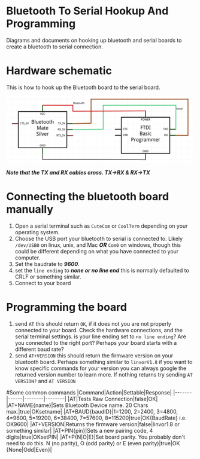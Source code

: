 Bluetooth To Serial Hookup And Programming
=========================================

Diagrams and documents on hooking up bluetooth and serial boards to create a bluetooth to serial connection.

Hardware schematic
====
This is how to hook up the Bluetooth board to the serial board.

[![Bluetooth to Serial Schematic](https://raw.githubusercontent.com/RIAEvangelist/Bluetooth-To-Serial-Hookup-and-Programmin/master/Bluetooth-to-serial-schematic.png)](https://raw.githubusercontent.com/RIAEvangelist/Bluetooth-To-Serial-Hookup-and-Programmin/master/Bluetooth-to-serial-schematic.png)

***Note that the TX and RX cables cross. TX->RX & RX->TX***

Connecting the bluetooth board manually
====

1. Open a serial terminal such as `CuteCom` or `CoolTerm` depending on your operating system.
2. Choose the USB port your bluetooth to serial is connected to. Likely `/dev/USB0` on linux, unix, and Mac ***OR*** `Com0` on windows, though this could be different depending on what you have connected to your computer.
3. Set the baudrate to ***9600***.
4. set the `line ending` to ***none or no line end*** this is normally defaulted to CRLF or something similar.
5. Connect to your board

Programming the board
====

1. send `AT` this should return `OK`, if it does not you are not properly connected to your board. Check the hardware connections, and the serial terminal settings. is your line ending set to `no line ending`? Are you connected to the right port? Perhaps your board starts with a different baud rate?
2. send `AT+VERSION` this should return the firmware version on your bluetooth board. Perhaps something similar to ` linvorV1.8 ` if you want to know specific commands for your version you can always google the returned version number to learn more. If nothing returns try sending `AT VERSION?` and `AT VERSION`

#Some common commands
|Command|Action|Settable|Response|
|-------|------|--------|--------|
|AT|Tests Raw Connection|false|OK|
|AT+NAME{name}|Sets Bluetooth Device name. 20 Chars max.|true|OKsetname|
|AT+BAUD{baudID}|1=1200, 2=2400, 3=4800, 4=9600, 5=19200, 6=38400, 7=57600, 8=115200|true|OK{BaudRate} i.e. OK9600|
|AT+VERSION|Returns the firmware version|false|linvor1.8 or something similar|
|AT+PIN{pin}|Sets a new pairing code, 4 digits|true|OKsetPIN|
|AT+P{N|O|E}|Set board parity. You probably don't need to do this. N (no parity), O (odd parity) or E (even parity)|true|OK {None|Odd|Even}|


